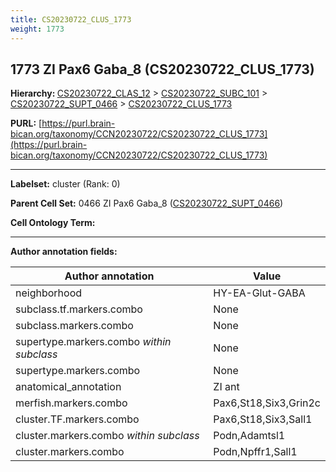 ```yaml
---
title: CS20230722_CLUS_1773
weight: 1773
---
```

## 1773 ZI Pax6 Gaba_8 (CS20230722_CLUS_1773)
<b>Hierarchy: </b>
[CS20230722_CLAS_12](../CS20230722_CLAS_12) >
[CS20230722_SUBC_101](../CS20230722_SUBC_101) >
[CS20230722_SUPT_0466](../CS20230722_SUPT_0466) >
[CS20230722_CLUS_1773](../CS20230722_CLUS_1773)

**PURL:** [https://purl.brain-bican.org/taxonomy/CCN20230722/CS20230722_CLUS_1773](https://purl.brain-bican.org/taxonomy/CCN20230722/CS20230722_CLUS_1773)

---


**Labelset:** cluster (Rank: 0)

**Parent Cell Set:** 0466 ZI Pax6 Gaba_8 ([CS20230722_SUPT_0466](../CS20230722_SUPT_0466))



**Cell Ontology Term:** 

[MARKER GENES.]: #


---

[TRANSFERRED ANNOTATIONS.]: #


[AUTHOR ANNOTATION FIELDS.]: #


**Author annotation fields:**

| Author annotation | Value |
|-------------------|-------|
|neighborhood|HY-EA-Glut-GABA|
|subclass.tf.markers.combo|None|
|subclass.markers.combo|None|
|supertype.markers.combo _within subclass_|None|
|supertype.markers.combo|None|
|anatomical_annotation|ZI ant|
|merfish.markers.combo|Pax6,St18,Six3,Grin2c|
|cluster.TF.markers.combo|Pax6,St18,Six3,Sall1|
|cluster.markers.combo _within subclass_|Podn,Adamtsl1|
|cluster.markers.combo|Podn,Npffr1,Sall1|
